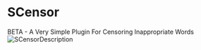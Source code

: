# SCensor
BETA - A Very Simple Plugin For Censoring Inappropriate Words
![SCensorDescription](https://github.com/user-attachments/assets/a8678303-4511-4dcd-80ac-f3c251368405)
